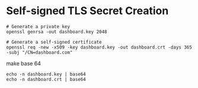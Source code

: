 # Self-signed TLS Secret Creation

```shell
# Generate a private key
openssl genrsa -out dashboard.key 2048
```

```shell
# Generate a self-signed certificate
openssl req -new -x509 -key dashboard.key -out dashboard.crt -days 365 -subj "/CN=dashboard.com"
```

make base 64
```shell
echo -n dashboard.key | base64
echo -n dashboard.crt | base64
```
